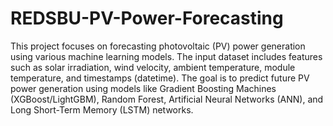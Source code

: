# REDSBU-PV-Power-Forecasting

This project focuses on forecasting photovoltaic (PV) power generation using various machine learning models. The input dataset includes features such as solar irradiation, wind velocity, ambient temperature, module temperature, and timestamps (datetime). The goal is to predict future PV power generation using models like Gradient Boosting Machines (XGBoost/LightGBM), Random Forest, Artificial Neural Networks (ANN), and Long Short-Term Memory (LSTM) networks.
